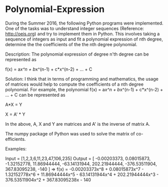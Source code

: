 # Polynomial-Expression
During the Summer 2016, the following Python programs were implemented. One of the tasks was to understand integer sequences (Reference: http://oeis.org) and try to implement them in Python. This involves taking a sequence of integers as input and fit a polynomial expression of nth degree, determine the the coefficients of the the nth  degree polynomial.

Description: 
The polynomial expression of degree n'th degree can be represented as

f(x) = a*x^n + b*x^(n-1) + c*x^(n-2) + ... + C

Solution:
I think that in terms of programming and mathematics, the usage of matrices would help to compute the coefficients of a nth degree polynomial. For example, the polynomial f(x) = a*x^n + b*x^(n-1) + c*x^(n-2) + ... + C can be represented as

A*X = Y

X = A' * Y

In the above, A, X and Y are matrices and A' is the inverse of matrix A. 

The numpy package of Python was used to solve the matrix of co-efficients.

Examples:

Input = [1,2,3,6,11,23,47,106,235]
Output = [  -0.00203373, 0.08015873,  -1.32152778, 11.86944444, -63.14131944,  202.21944444, -376.53511904, 367.83095238, -140 ]
=> f(x) = -0.00203373x^8 + 0.08015873x^7 - 1.32152778x^6 + 11.86944444x^5 - 63.14131944x^4 + 202.21944444x^3 - 376.53511904x^2 + 367.83095238x - 140 

